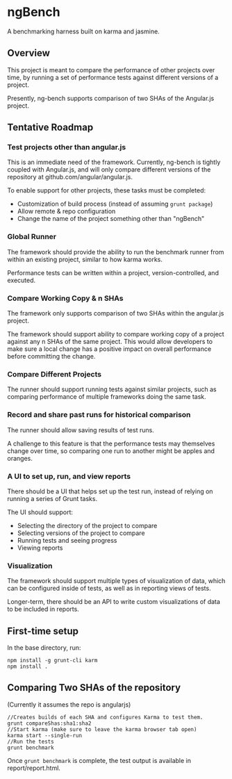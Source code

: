 # ngBench

A benchmarking harness built on karma and jasmine.


## Overview

This project is meant to compare the performance of
other projects over time, by running a set of
performance tests against different versions of
a project.

Presently, ng-bench supports comparison of two
SHAs of the Angular.js project.

## Tentative Roadmap

### Test projects other than angular.js

This is an immediate need of the framework.
Currently, ng-bench is tightly coupled with Angular.js,
and will only compare different versions of the repository
at github.com/angular/angular.js.

To enable support for other projects, these tasks
must be completed:

 * Customization of build process (instead of assuming `grunt package`)
 * Allow remote & repo configuration
 * Change the name of the project something other than "ngBench"
### Global Runner

The framework should provide the ability to run
the benchmark runner from within
an existing project, similar to how karma works.

Performance tests can be written within a project,
version-controlled, and executed.

### Compare Working Copy & n SHAs

The framework only supports comparison of
two SHAs within the angular.js project.

The framework should support ability to
compare working copy of a project against any n SHAs
of the same project. This would allow developers to
make sure a local change has a positive impact on
overall performance before committing the change.

### Compare Different Projects

The runner should support running tests against similar
projects, such as comparing performance of multiple
frameworks doing the same task.

### Record and share past runs for historical comparison

The runner should allow saving results of test runs.

A challenge to this feature is that the performance
tests may themselves change over time, so comparing
one run to another might be apples and oranges.

### A UI to set up, run, and view reports

There should be a UI that helps set up the test run,
instead of relying on running a series of Grunt tasks.

The UI should support:

 * Selecting the directory of the project to compare
 * Selecting versions of the project to compare
 * Running tests and seeing progress
 * Viewing reports

### Visualization

The framework should support multiple types of visualization
of data, which can be configured inside of tests, as well
as in reporting views of tests.

Longer-term, there should be an API to write custom
visualizations of data to be included in reports.

First-time setup
-------

In the base directory, run:
```
npm install -g grunt-cli karm
npm install .
```

Comparing Two SHAs of the repository
--------

(Currently it assumes the repo is angularjs)

```
//Creates builds of each SHA and configures Karma to test them.
grunt compareShas:sha1:sha2
//Start karma (make sure to leave the karma browser tab open)
karma start --single-run
//Run the tests
grunt benchmark
```

Once `grunt benchmark` is complete, the test output is available
in report/report.html.

